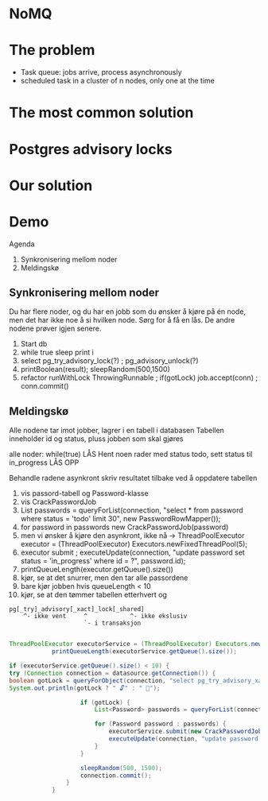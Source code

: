 # NoMQ

# The problem

- Task queue: jobs arrive, process asynchronously 
- scheduled task in a cluster of n nodes, only one at the time

# The most common solution



# Postgres advisory locks

# Our solution

# Demo 

Agenda

1. Synkronisering mellom noder
2. Meldingskø


## Synkronisering mellom noder

Du har flere noder, og du har en jobb som du ønsker å kjøre på én node, men det har ikke noe
å si hvilken node. Sørg for å få en lås. De andre nodene prøver igjen senere. 

1. Start db
2. while true sleep print i
3. select pg_try_advisory_lock(?) ; pg_advisory_unlock(?)
4. printBoolean(result); sleepRandom(500,1500)
5. refactor runWithLock ThrowingRunnable<connection> ; if(gotLock) job.accept(conn) ; conn.commit()

## Meldingskø

Alle nodene tar imot jobber, lagrer i en tabell i databasen
Tabellen inneholder id og status, pluss jobben som skal gjøres

alle noder: 
   while(true)
      LÅS
         Hent noen rader med status todo, sett status til in_progress
      LÅS OPP

   Behandle radene asynkront
   skriv resultatet tilbake ved å oppdatere tabellen

1. vis passord-tabell og Password-klasse
2. vis CrackPasswordJob
3. List<Password> passwords = queryForList(connection, "select * from password where status = 'todo' limit 30", new PasswordRowMapper());
4. for password in passwords new CrackPasswordJob(password)
5. men vi ønsker å kjøre den asynkront, ikke nå ->  ThreadPoolExecutor executor = (ThreadPoolExecutor) Executors.newFixedThreadPool(5);
6. executor submit ; executeUpdate(connection, "update password set status = 'in_progress' where id = ?", password.id);
7. printQueueLength(executor.getQueue().size())
8. kjør, se at det snurrer, men den tar alle passordene
9. bare kjør jobben hvis queueLength < 10
10. kjør, se at den tømmer tabellen etterhvert og 

```
pg[_try]_advisory[_xact]_lock[_shared]
    ^- ikke vent     ^            ^- ikke ekslusiv
                     `- i transaksjon   
                  
```

```java
ThreadPoolExecutor executorService = (ThreadPoolExecutor) Executors.newFixedThreadPool(5);
            printQueueLength(executorService.getQueue().size());

if (executorService.getQueue().size() < 10) {
try (Connection connection = datasource.getConnection()) {
boolean gotLock = queryForObject(connection, "select pg_try_advisory_xact_lock(?)", PASSWORD_JOB_ID);
System.out.println(gotLock ? " 🔓" : " 🔐");

                    if (gotLock) {
                        List<Password> passwords = queryForList(connection, "select * from password where status = 'todo' limit 30", new PasswordRowMapper());

                        for (Password password : passwords) {
                            executorService.submit(new CrackPasswordJob(password));
                            executeUpdate(connection, "update password set status = 'in_progress' where id = ?", password.getId());
                        }
                    }

                    sleepRandom(500, 1500);
                    connection.commit();
                }
            }
```
